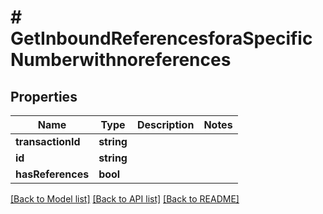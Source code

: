 # # GetInboundReferencesforaSpecificNumberwithnoreferences

## Properties

Name | Type | Description | Notes
------------ | ------------- | ------------- | -------------
**transactionId** | **string** |  |
**id** | **string** |  |
**hasReferences** | **bool** |  |

[[Back to Model list]](../../README.md#models) [[Back to API list]](../../README.md#endpoints) [[Back to README]](../../README.md)
